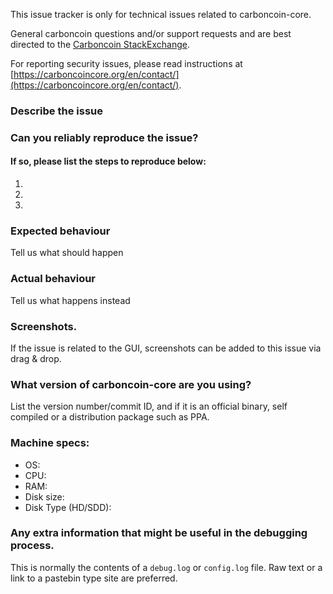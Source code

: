 <!--- Remove sections that do not apply -->

This issue tracker is only for technical issues related to carboncoin-core.

General carboncoin questions and/or support requests and are best directed to the [Carboncoin StackExchange](https://carboncoin.stackexchange.com).

For reporting security issues, please read instructions at [https://carboncoincore.org/en/contact/](https://carboncoincore.org/en/contact/).

### Describe the issue

### Can you reliably reproduce the issue?
#### If so, please list the steps to reproduce below:
1.
2.
3.

### Expected behaviour
Tell us what should happen

### Actual behaviour
Tell us what happens instead

### Screenshots.
If the issue is related to the GUI, screenshots can be added to this issue via drag & drop.

### What version of carboncoin-core are you using?
List the version number/commit ID, and if it is an official binary, self compiled or a distribution package such as PPA.

### Machine specs:
- OS:
- CPU:
- RAM:
- Disk size:
- Disk Type (HD/SDD):

### Any extra information that might be useful in the debugging process.
This is normally the contents of a `debug.log` or `config.log` file. Raw text or a link to a pastebin type site are preferred.
